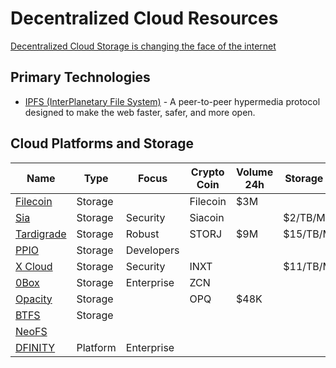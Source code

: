 # Decentralized Cloud Resources

[Decentralized Cloud Storage is changing the face of the internet](https://hackernoon.com/decentralized-cloud-storage-how-it-will-change-the-face-of-the-internet-22-np1f2349h)

## Primary Technologies

* [IPFS (InterPlanetary File System)](https://ipfs.io/) - A peer-to-peer hypermedia protocol designed to make the web faster, safer, and more open.

## Cloud Platforms and Storage

|Name|Type|Focus|Crypto Coin|Volume 24h|Storage Price|
|-|-|-|-|-|-|
|[Filecoin](https://filecoin.io/)|Storage||Filecoin|$3M||
|[Sia](https://sia.tech/)|Storage|Security|Siacoin||$2/TB/Month|
|[Tardigrade](https://tardigrade.io/)|Storage|Robust|STORJ|$9M|$15/TB/Month|
|[PPIO](https://www.pp.io/)|Storage|Developers||||
|[X Cloud](https://internxt.com/cloud)|Storage|Security|INXT||$11/TB/Month|
|[0Box](https://0chain.net/page-0box.html)|Storage|Enterprise|ZCN|||
|[Opacity](https://www.opacity.io/)|Storage||OPQ|$48K||
|[BTFS]()|Storage|||||
|[NeoFS](https://neo.org/)||||||
|[DFINITY](https://dfinity.org/)|Platform|Enterprise||||
